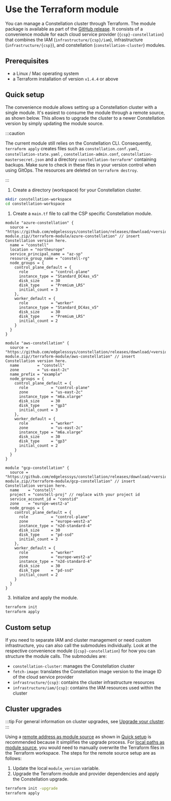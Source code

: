 # Use the Terraform module
You can manage a Constellation cluster through Terraform.
The module package is available as part of the [GitHub release](https://github.com/edgelesssys/constellation/releases/). It consists of a convenience module for each cloud service provider (`{csp}-constellation`) that combines the IAM (`infrastructure/{csp}/iam`), infrastructure (`infrastructure/{csp}`), and constellation (`constellation-cluster`) modules.

## Prerequisites
- a Linux / Mac operating system
- a Terraform installation of version `v1.4.4` or above

## Quick setup
The convenience module allows setting up a Constellation cluster with a single module. It's easiest to consume the module through a remote source, as shown below.
This allows to upgrade the cluster to a newer Constellation version by simply updating the module source.

:::caution

The current module still relies on the Constellation CLI. Consequently, `terraform apply` creates files such as `constellation.conf.yaml`, `constellation-state.yaml` , `constellation-admin.conf`, `constellation-mastersecret.json` and a directory `constellation-terraform"` containing backups. Make sure to check in these files in your version control when using GitOps.
The resources are deleted on `terraform destroy`.

:::

1. Create a directory (workspace) for your Constellation cluster.
  ```bash
  mkdir constellation-workspace
  cd constellation-workspace
  ```

1. Create a `main.tf` file to call the CSP specific Constellation module.

  <tabs groupId="csp">

  <tabItem value="azure" label="Azure">

  ```
  module "azure-constellation" {
    source = "https://github.com/edgelesssys/constellation/releases/download/<version>/terraform-module.zip//terraform-module/azure-constellation" // insert Constellation version here.
    name = "constell"
    location = "northeurope"
    service_principal_name = "az-sp"
    resource_group_name = "constell-rg"
    node_groups = {
      control_plane_default = {
        role          = "control-plane"
        instance_type = "Standard_DC4as_v5"
        disk_size     = 30
        disk_type     = "Premium_LRS"
        initial_count = 3
      },
      worker_default = {
        role          = "worker"
        instance_type = "Standard_DC4as_v5"
        disk_size     = 30
        disk_type     = "Premium_LRS"
        initial_count = 2
      }
    }
  }
  ```

  </tabItem>

  <tabItem value="aws" label="AWS">

  ```
  module "aws-constellation" {
    source = "https://github.com/edgelesssys/constellation/releases/download/<version>/terraform-module.zip//terraform-module/aws-constellation" // insert Constellation version here.
    name        = "constell"
    zone        = "us-east-2c"
    name_prefix = "example"
    node_groups = {
      control_plane_default = {
        role          = "control-plane"
        zone          = "us-east-2c"
        instance_type = "m6a.xlarge"
        disk_size     = 30
        disk_type     = "gp3"
        initial_count = 3
      },
      worker_default = {
        role          = "worker"
        zone          = "us-east-2c"
        instance_type = "m6a.xlarge"
        disk_size     = 30
        disk_type     = "gp3"
        initial_count = 2
      }
    }
  }
  ```

  </tabItem>

  <tabItem value="gcp" label="GCP">

  ```
  module "gcp-constellation" {
    source = "https://github.com/edgelesssys/constellation/releases/download/<version>/terraform-module.zip//terraform-module/gcp-constellation" // insert Constellation version here.
    name    = "constell"
    project = "constell-proj" // replace with your project id
    service_account_id = "constid"
    zone    = "europe-west2-a"
    node_groups = {
      control_plane_default = {
        role          = "control-plane"
        zone          = "europe-west2-a"
        instance_type = "n2d-standard-4"
        disk_size     = 30
        disk_type     = "pd-ssd"
        initial_count = 3
      },
      worker_default = {
        role          = "worker"
        zone          = "europe-west2-a"
        instance_type = "n2d-standard-4"
        disk_size     = 30
        disk_type     = "pd-ssd"
        initial_count = 2
      }
    }
  }
  ```

  </tabItem>
  </tabs>

3. Initialize and apply the module.
  ```bash
  terraform init
  terraform apply
  ```

## Custom setup
If you need to separate IAM and cluster management or need custom infrastructure, you can also call the submodules individually.
Look at the respective convenience module (`{csp}-constellation`) for how you can structure the module calls.
The submodules are:
- `constellation-cluster`: manages the Constellation cluster
- `fetch-image`: translates the Constellation image version to the image ID of the cloud service provider
- `infrastructure/{csp}`: contains the cluster infrastructure resources
- `infrastructure/iam/{csp}`: contains the IAM resources used within the cluster

## Cluster upgrades
:::tip
For general information on cluster upgrades, see [Upgrade your cluster](./upgrade.md).
:::

Using a [remote address as module source](https://developer.hashicorp.com/terraform/language/modules/sources#fetching-archives-over-http) as shown in [Quick setup](#quick-setup) is recommended because it simplifies the upgrade process. For [local paths as module source](https://developer.hashicorp.com/terraform/language/modules/sources#local-paths), you would need to manually overwrite the Terraform files in the Terraform workspace. The steps for the remote source setup are as follows:

1. Update the local `module_version` variable.
2. Upgrade the Terraform module and provider dependencies and apply the Constellation upgrade.
  ```bash
  terraform init -upgrade
  terraform apply
  ```
